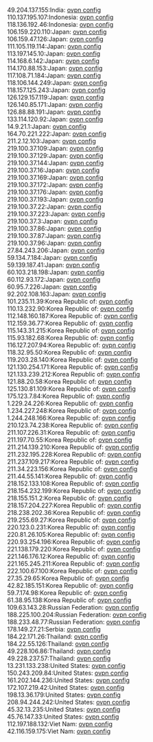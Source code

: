 49.204.137.155:India: [ovpn config](vpn/49_204_137_155.ovpn)  
110.137.195.107:Indonesia: [ovpn config](vpn/110_137_195_107.ovpn)  
118.136.192.46:Indonesia: [ovpn config](vpn/118_136_192_46.ovpn)  
106.159.220.110:Japan: [ovpn config](vpn/106_159_220_110.ovpn)  
106.159.47.126:Japan: [ovpn config](vpn/106_159_47_126.ovpn)  
111.105.119.114:Japan: [ovpn config](vpn/111_105_119_114.ovpn)  
113.197.145.10:Japan: [ovpn config](vpn/113_197_145_10.ovpn)  
114.168.6.142:Japan: [ovpn config](vpn/114_168_6_142.ovpn)  
114.170.88.153:Japan: [ovpn config](vpn/114_170_88_153.ovpn)  
117.108.71.184:Japan: [ovpn config](vpn/117_108_71_184.ovpn)  
118.106.144.249:Japan: [ovpn config](vpn/118_106_144_249.ovpn)  
118.157.125.243:Japan: [ovpn config](vpn/118_157_125_243.ovpn)  
126.129.157.119:Japan: [ovpn config](vpn/126_129_157_119.ovpn)  
126.140.85.171:Japan: [ovpn config](vpn/126_140_85_171.ovpn)  
126.88.88.191:Japan: [ovpn config](vpn/126_88_88_191.ovpn)  
133.114.120.92:Japan: [ovpn config](vpn/133_114_120_92.ovpn)  
14.9.21.1:Japan: [ovpn config](vpn/14_9_21_1.ovpn)  
164.70.221.222:Japan: [ovpn config](vpn/164_70_221_222.ovpn)  
211.2.12.103:Japan: [ovpn config](vpn/211_2_12_103.ovpn)  
219.100.37.109:Japan: [ovpn config](vpn/219_100_37_109.ovpn)  
219.100.37.129:Japan: [ovpn config](vpn/219_100_37_129.ovpn)  
219.100.37.144:Japan: [ovpn config](vpn/219_100_37_144.ovpn)  
219.100.37.16:Japan: [ovpn config](vpn/219_100_37_16.ovpn)  
219.100.37.169:Japan: [ovpn config](vpn/219_100_37_169.ovpn)  
219.100.37.172:Japan: [ovpn config](vpn/219_100_37_172.ovpn)  
219.100.37.176:Japan: [ovpn config](vpn/219_100_37_176.ovpn)  
219.100.37.193:Japan: [ovpn config](vpn/219_100_37_193.ovpn)  
219.100.37.22:Japan: [ovpn config](vpn/219_100_37_22.ovpn)  
219.100.37.223:Japan: [ovpn config](vpn/219_100_37_223.ovpn)  
219.100.37.3:Japan: [ovpn config](vpn/219_100_37_3.ovpn)  
219.100.37.86:Japan: [ovpn config](vpn/219_100_37_86.ovpn)  
219.100.37.87:Japan: [ovpn config](vpn/219_100_37_87.ovpn)  
219.100.37.96:Japan: [ovpn config](vpn/219_100_37_96.ovpn)  
27.84.243.206:Japan: [ovpn config](vpn/27_84_243_206.ovpn)  
59.134.7.184:Japan: [ovpn config](vpn/59_134_7_184.ovpn)  
59.139.187.41:Japan: [ovpn config](vpn/59_139_187_41.ovpn)  
60.103.218.198:Japan: [ovpn config](vpn/60_103_218_198.ovpn)  
60.112.93.172:Japan: [ovpn config](vpn/60_112_93_172.ovpn)  
60.95.7.226:Japan: [ovpn config](vpn/60_95_7_226.ovpn)  
92.202.108.163:Japan: [ovpn config](vpn/92_202_108_163.ovpn)  
101.235.11.39:Korea Republic of: [ovpn config](vpn/101_235_11_39.ovpn)  
110.13.232.90:Korea Republic of: [ovpn config](vpn/110_13_232_90.ovpn)  
112.148.160.187:Korea Republic of: [ovpn config](vpn/112_148_160_187.ovpn)  
112.159.36.77:Korea Republic of: [ovpn config](vpn/112_159_36_77.ovpn)  
115.143.31.215:Korea Republic of: [ovpn config](vpn/115_143_31_215.ovpn)  
115.93.182.68:Korea Republic of: [ovpn config](vpn/115_93_182_68.ovpn)  
116.127.207.94:Korea Republic of: [ovpn config](vpn/116_127_207_94.ovpn)  
118.32.95.50:Korea Republic of: [ovpn config](vpn/118_32_95_50.ovpn)  
119.203.28.140:Korea Republic of: [ovpn config](vpn/119_203_28_140.ovpn)  
121.130.254.171:Korea Republic of: [ovpn config](vpn/121_130_254_171.ovpn)  
121.133.239.212:Korea Republic of: [ovpn config](vpn/121_133_239_212.ovpn)  
121.88.20.58:Korea Republic of: [ovpn config](vpn/121_88_20_58.ovpn)  
125.130.81.109:Korea Republic of: [ovpn config](vpn/125_130_81_109.ovpn)  
175.123.7.84:Korea Republic of: [ovpn config](vpn/175_123_7_84.ovpn)  
1.229.24.226:Korea Republic of: [ovpn config](vpn/1_229_24_226.ovpn)  
1.234.227.248:Korea Republic of: [ovpn config](vpn/1_234_227_248.ovpn)  
1.244.248.166:Korea Republic of: [ovpn config](vpn/1_244_248_166.ovpn)  
210.123.74.238:Korea Republic of: [ovpn config](vpn/210_123_74_238.ovpn)  
211.107.226.31:Korea Republic of: [ovpn config](vpn/211_107_226_31.ovpn)  
211.197.70.55:Korea Republic of: [ovpn config](vpn/211_197_70_55.ovpn)  
211.214.139.210:Korea Republic of: [ovpn config](vpn/211_214_139_210.ovpn)  
211.232.195.228:Korea Republic of: [ovpn config](vpn/211_232_195_228.ovpn)  
211.237.109.217:Korea Republic of: [ovpn config](vpn/211_237_109_217.ovpn)  
211.34.223.156:Korea Republic of: [ovpn config](vpn/211_34_223_156.ovpn)  
211.44.55.141:Korea Republic of: [ovpn config](vpn/211_44_55_141.ovpn)  
218.152.133.108:Korea Republic of: [ovpn config](vpn/218_152_133_108.ovpn)  
218.154.232.199:Korea Republic of: [ovpn config](vpn/218_154_232_199.ovpn)  
218.155.151.2:Korea Republic of: [ovpn config](vpn/218_155_151_2.ovpn)  
218.157.204.227:Korea Republic of: [ovpn config](vpn/218_157_204_227.ovpn)  
218.238.202.36:Korea Republic of: [ovpn config](vpn/218_238_202_36.ovpn)  
219.255.69.27:Korea Republic of: [ovpn config](vpn/219_255_69_27.ovpn)  
220.123.0.231:Korea Republic of: [ovpn config](vpn/220_123_0_231.ovpn)  
220.81.26.105:Korea Republic of: [ovpn config](vpn/220_81_26_105.ovpn)  
220.93.254.196:Korea Republic of: [ovpn config](vpn/220_93_254_196.ovpn)  
221.138.179.220:Korea Republic of: [ovpn config](vpn/221_138_179_220.ovpn)  
221.146.176.12:Korea Republic of: [ovpn config](vpn/221_146_176_12.ovpn)  
221.165.245.211:Korea Republic of: [ovpn config](vpn/221_165_245_211.ovpn)  
222.100.67.100:Korea Republic of: [ovpn config](vpn/222_100_67_100.ovpn)  
27.35.29.65:Korea Republic of: [ovpn config](vpn/27_35_29_65.ovpn)  
42.82.185.151:Korea Republic of: [ovpn config](vpn/42_82_185_151.ovpn)  
59.7.174.98:Korea Republic of: [ovpn config](vpn/59_7_174_98.ovpn)  
61.38.95.138:Korea Republic of: [ovpn config](vpn/61_38_95_138.ovpn)  
109.63.143.28:Russian Federation: [ovpn config](vpn/109_63_143_28.ovpn)  
188.225.100.204:Russian Federation: [ovpn config](vpn/188_225_100_204.ovpn)  
188.233.48.77:Russian Federation: [ovpn config](vpn/188_233_48_77.ovpn)  
178.149.27.21:Serbia: [ovpn config](vpn/178_149_27_21.ovpn)  
184.22.171.26:Thailand: [ovpn config](vpn/184_22_171_26.ovpn)  
184.22.55.126:Thailand: [ovpn config](vpn/184_22_55_126.ovpn)  
49.228.106.86:Thailand: [ovpn config](vpn/49_228_106_86.ovpn)  
49.228.237.57:Thailand: [ovpn config](vpn/49_228_237_57.ovpn)  
13.231.133.238:United States: [ovpn config](vpn/13_231_133_238.ovpn)  
150.243.209.84:United States: [ovpn config](vpn/150_243_209_84.ovpn)  
161.202.144.236:United States: [ovpn config](vpn/161_202_144_236.ovpn)  
172.107.219.42:United States: [ovpn config](vpn/172_107_219_42.ovpn)  
198.13.36.179:United States: [ovpn config](vpn/198_13_36_179.ovpn)  
208.94.244.242:United States: [ovpn config](vpn/208_94_244_242.ovpn)  
45.32.13.235:United States: [ovpn config](vpn/45_32_13_235.ovpn)  
45.76.147.33:United States: [ovpn config](vpn/45_76_147_33.ovpn)  
112.197.188.132:Viet Nam: [ovpn config](vpn/112_197_188_132.ovpn)  
42.116.159.175:Viet Nam: [ovpn config](vpn/42_116_159_175.ovpn)  
